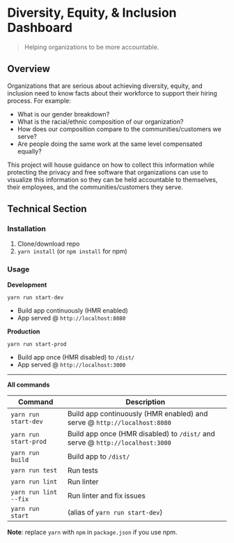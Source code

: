 # Diversity, Equity, & Inclusion Dashboard
> Helping organizations to be more accountable.

## Overview

Organizations that are serious about achieving diversity, equity, and inclusion need to know facts about their workforce to support their hiring process. For example:
- What is our gender breakdown?
- What is the racial/ethnic composition of our organization?
- How does our composition compare to the communities/customers we serve?
- Are people doing the same work at the same level compensated equally?

This project will house guidance on how to collect this information while protecting the privacy and free software that organizations can use to visualize this information so they can be held accountable to themselves, their employees, and the communities/customers they serve.

## Technical Section

### Installation
1. Clone/download repo
2. `yarn install` (or `npm install` for npm)

### Usage
**Development**

`yarn run start-dev`

* Build app continuously (HMR enabled)
* App served @ `http://localhost:8080`

**Production**

`yarn run start-prod`

* Build app once (HMR disabled) to `/dist/`
* App served @ `http://localhost:3000`

---

**All commands**

Command | Description
--- | ---
`yarn run start-dev` | Build app continuously (HMR enabled) and serve @ `http://localhost:8080`
`yarn run start-prod` | Build app once (HMR disabled) to `/dist/` and serve @ `http://localhost:3000`
`yarn run build` | Build app to `/dist/`
`yarn run test` | Run tests
`yarn run lint` | Run linter
`yarn run lint --fix` | Run linter and fix issues
`yarn run start` | (alias of `yarn run start-dev`)

**Note**: replace `yarn` with `npm` in `package.json` if you use npm.
